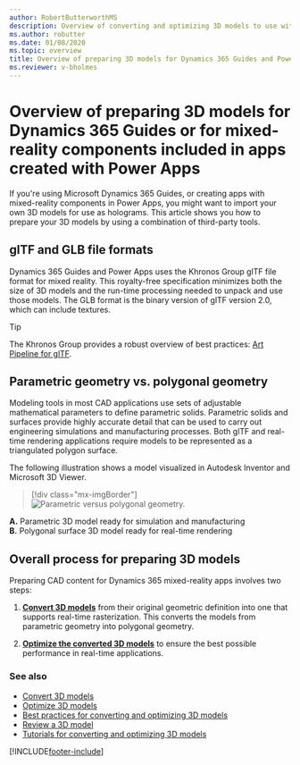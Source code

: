 ```yaml
---
author: RobertButterworthMS
description: Overview of converting and optimizing 3D models to use with Dynamics 365 Guides and Microsoft Power Apps
ms.author: robutter
ms.date: 01/08/2020
ms.topic: overview
title: Overview of preparing 3D models for Dynamics 365 Guides and Power Apps
ms.reviewer: v-bholmes
---
```


# Overview of preparing 3D models for Dynamics 365 Guides or for mixed-reality components included in apps created with Power Apps

If you're using Microsoft Dynamics 365 Guides, or creating apps with mixed-reality components in Power Apps, you might want to import your own 3D models for use as holograms. This article shows you how to prepare your 3D models by using a combination of third-party tools.

## glTF and GLB file formats
Dynamics 365 Guides and Power Apps uses the Khronos Group glTF file format for mixed reality. This royalty-free specification minimizes both the size of 3D models and the run-time processing needed to unpack and use those models. The GLB format is the binary version of glTF version 2.0, which can include textures.

> [!TIP]
> The Khronos Group provides a robust overview of best practices: [Art Pipeline for glTF](https://aka.ms/glTFbestpractices).

## Parametric geometry vs. polygonal geometry

Modeling tools in most CAD applications use sets of adjustable mathematical parameters to define parametric solids. Parametric solids and surfaces provide highly accurate detail that can be used to carry out engineering simulations and manufacturing processes. Both glTF and real-time rendering applications require models to be represented as a triangulated polygon surface.

The following illustration shows a model visualized in Autodesk Inventor and Microsoft 3D Viewer.
> [!div class="mx-imgBorder"]
> ![Parametric versus polygonal geometry.](media/compare-geometry.PNG "Parametric versus polygonal geometry")

**A.**	Parametric 3D model ready for simulation and manufacturing<br>
**B.**	Polygonal surface 3D model ready for real-time rendering

## Overall process for preparing 3D models

Preparing CAD content for Dynamics 365 mixed-reality apps involves two steps: 

1.	[**Convert 3D models**](convert-models.md) from their original geometric definition into one that supports real-time rasterization. This converts the models from parametric geometry into polygonal geometry.

2.	[**Optimize the converted 3D models**](optimize-models.md) to ensure the best possible performance in real-time applications.

### See also
- [Convert 3D models](convert-models.md)
- [Optimize 3D models](optimize-models.md)
- [Best practices for converting and optimizing 3D models](best-practices.md)
- [Review a 3D model](review-3d-model.md)
- [Tutorials for converting and optimizing 3D models](tutorials-overview.md)


[!INCLUDE[footer-include](../../includes/footer-banner.md)]
